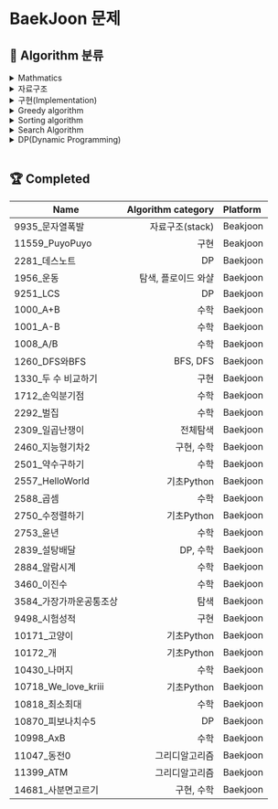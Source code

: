 # BaekJoon 문제

## 📂 Algorithm 분류

<details>
<summary>Mathmatics</summary>
<div markdown="1">

    1000, 1001, 1008, 1330, 1712, 2292, 2460, 2501, 2588, 2753, 2839, 2884, 3460, 10430, 10998
    
</div>
</details>

<details>
<summary>자료구조</summary>
<div markdown="1">

    9935
    
</div>
</details>

<details>
<summary>구현(Implementation)</summary>
<div markdown="1">

    1000, 1001, 1008, 1330, 2460, 2557, 2750, 2753, 9498, 10171, 10172, 10430, 10718, 10869, 10998, 14681
    
</div>
</details>

<details>
<summary>Greedy algorithm</summary>
<div markdown="1">

    2839, 11047, 11399
    
</div>
</details>

<details>
<summary>Sorting algorithm</summary>
<div markdown="1">

    2750, 11399
    
</div>
</details>

<details>
<summary>Search Algorithm</summary>
<div markdown="1">

    * Search
        1956, 2309, 3584
    * DFS
        1260
    * BFS
        1260
    
</div>
</details>

<details>
<summary>DP(Dynamic Programming)</summary>
<div markdown="1">

    2281, 9251, 10870
    
</div>
</details>

</br>

<!-- 푼 문제 테이블 -->
## 🏆 **Completed**

Name|Algorithm category|Platform
--|--:|:--
9935_문자열폭발|자료구조(stack)|Beakjoon
11559_PuyoPuyo|구현|Beakjoon
2281_데스노트|DP|Baekjoon
1956_운동|탐색, 플로이드 와샬|Baekjoon
9251_LCS|DP|Baekjoon
1000_A+B|수학|Baekjoon
1001_A-B|수학|Baekjoon
1008_A/B|수학|Baekjoon
1260_DFS와BFS|BFS, DFS|Baekjoon
1330_두 수 비교하기|구현|Baekjoon
1712_손익분기점|수학|Baekjoon
2292_벌집|수학|Baekjoon
2309_일곱난쟁이|전체탐색|Baekjoon
2460_지능형기차2|구현, 수학|Baekjoon
2501_약수구하기|수학|Baekjoon
2557_HelloWorld|기초Python|Baekjoon
2588_곱셈|수학|Baekjoon
2750_수정렬하기|기초Python|Baekjoon
2753_윤년|수학|Baekjoon
2839_설탕배달|DP, 수학|Baekjoon
2884_알람시계|수학|Baekjoon
3460_이진수|수학|Baekjoon
3584_가장가까운공통조상|탐색|Baekjoon
9498_시험성적|구현|Baekjoon
10171_고양이|기초Python|Baekjoon
10172_개|기초Python|Baekjoon
10430_나머지|수학|Baekjoon
10718_We_love_kriii|기초Python|Baekjoon
10818_최소최대|수학|Baekjoon
10870_피보나치수5|DP|Baekjoon
10998_AxB|수학|Baekjoon
11047_동전0|그리디알고리즘|Baekjoon
11399_ATM|그리디알고리즘|Baekjoon
14681_사분면고르기|구현, 수학|Baekjoon